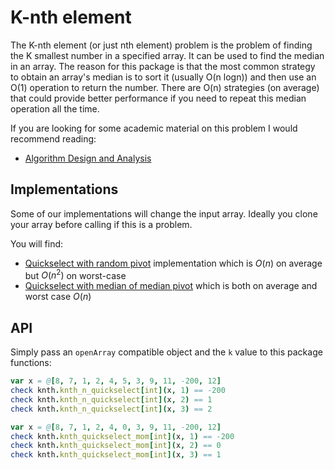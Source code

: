 # K-nth element

The K-nth element (or just nth element) problem is the problem of finding the K smallest number in a specified array. It can be used to find the median in an array. The reason for this package is that the most common strategy to obtain an array's median is to sort it (usually O(n logn)) and then use an O(1) operation to return the number. There are O(n) strategies (on average) that could provide better performance if you need to repeat this median operation all the time.

If you are looking for some academic material on this problem I would recommend reading:

* [Algorithm Design and Analysis](https://www.cs.cmu.edu/~15451-s24/notes.pdf)

## Implementations

Some of our implementations will change the input array. Ideally you clone your array before calling if this is a problem.

You will find: 

 * [Quickselect with random pivot](https://en.wikipedia.org/wiki/Quickselect) implementation which is $O(n)$ on average but $O(n^2)$ on worst-case
 * [Quickselect with median of median pivot](https://nh2.me/recent/Quickselect-with-median-of-medians.pdf) which is both on average and worst case $O(n)$

## API

Simply pass an `openArray` compatible object and the `k` value to this package functions:

```nim
var x = @[8, 7, 1, 2, 4, 5, 3, 9, 11, -200, 12]
check knth.knth_n_quickselect[int](x, 1) == -200
check knth.knth_n_quickselect[int](x, 2) == 1
check knth.knth_n_quickselect[int](x, 3) == 2

var x = @[8, 7, 1, 2, 4, 0, 3, 9, 11, -200, 12]
check knth.knth_quickselect_mom[int](x, 1) == -200
check knth.knth_quickselect_mom[int](x, 2) == 0
check knth.knth_quickselect_mom[int](x, 3) == 1
```
